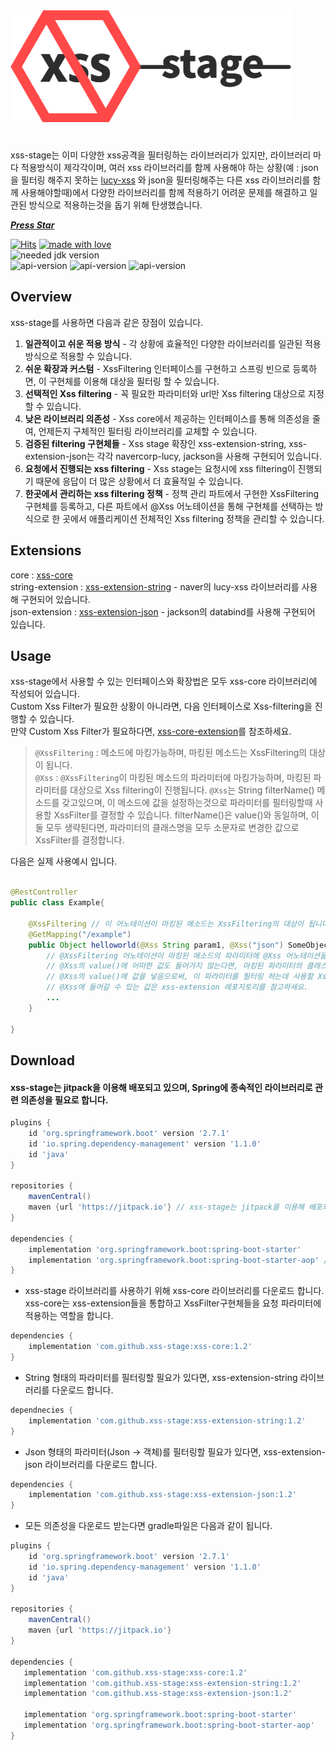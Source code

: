 <img src = "https://raw.githubusercontent.com/xss-stage/.github/e5a1bfbfb1882be45ba42c58b27218830015004a/Frame%206.svg" width = "450" height = "auto"/>   

#

xss-stage는 이미 다양한 xss공격을 필터링하는 라이브러리가 있지만, 라이브러리 마다 적용방식이 제각각이며, 여러 xss 라이브러리를 함께 사용해야 하는 상황(예 : json을 필터링 해주지 못하는 [lucy-xss](https://github.com/naver/lucy-xss-servlet-filter) 와 json을 필터링해주는 다른 xss 라이브러리를 함께 사용해야할때)에서 다양한 라이브러리를 함께 적용하기 어려운 문제를 해결하고 일관된 방식으로 적용하는것을 돕기 위해 탄생했습니다.   

[***Press Star***](https://github.com/xss-stage/xss-core/stargazers)   
   
[![Hits](https://hits.seeyoufarm.com/api/count/incr/badge.svg?url=https%3A%2F%2Fgithub.com%2Fxss-stage&count_bg=%23FF4848&title_bg=%232D2D2D&icon=&icon_color=%23E7E7E7&title=hits&edge_flat=false)](https://hits.seeyoufarm.com) [![made with love](https://camo.githubusercontent.com/c6c5b56fc051557203c6dffa4242b41b09ff22f6303da15e47162a5c1691e8a5/68747470733a2f2f696d672e736869656c64732e696f2f62616467652f4d616465253230776974682d4c6f76652d2d2545322539442541342d726564)](https://camo.githubusercontent.com/c6c5b56fc051557203c6dffa4242b41b09ff22f6303da15e47162a5c1691e8a5/68747470733a2f2f696d672e736869656c64732e696f2f62616467652f4d616465253230776974682d4c6f76652d2d2545322539442541342d726564)  
![needed jdk version](https://img.shields.io/badge/JDK-8-blue)   
![api-version](https://img.shields.io/badge/xss--core-1.2-3F9DE5)  ![api-version](https://img.shields.io/badge/xss--extension--string-1.2-92CE64)  ![api-version](https://img.shields.io/badge/xss--extension--json-1.2-F29494)


## Overview
xss-stage를 사용하면 다음과 같은 장점이 있습니다.
  
1. **일관적이고 쉬운 적용 방식** - 각 상황에 효율적인 다양한 라이브러리를 일관된 적용방식으로 적용할 수 있습니다.
2. **쉬운 확장과 커스텀** - XssFiltering 인터페이스를 구현하고 스프링 빈으로 등록하면, 이 구현체를 이용해 대상을 필터링 할 수 있습니다.
3. **선택적인 Xss filtering** - 꼭 필요한 파라미터와 url만 Xss filtering 대상으로 지정할 수 있습니다.
4. **낮은 라이브러리 의존성** - Xss core에서 제공하는 인터페이스를 통해 의존성을 줄여, 언제든지 구체적인 필터링 라이브러리를 교체할 수 있습니다.
5. **검증된 filtering 구현체들** - Xss stage 확장인 xss-extension-string, xss-extension-json는 각각 navercorp-lucy, jackson을 사용해 구현되어 있습니다.
6. **요청에서 진행되는 xss filtering** - Xss stage는 요청시에 xss filtering이 진행되기 때문에 응답이 더 많은 상황에서 더 효율적일 수 있습니다.
7. **한곳에서 관리하는 xss filtering 정책** - 정책 관리 파트에서 구현한 XssFiltering구현체를 등록하고, 다른 파트에서 @Xss 어노테이션을 통해 구현체를 선택하는 방식으로 한 곳에서 애플리케이션 전체적인 Xss filtering 정책을 관리할 수 있습니다.
   
## Extensions
core : [xss-core](https://github.com/xss-stage/xss-core)    
string-extension : [xss-extension-string](https://github.com/xss-stage/xss-extension-string) - naver의 lucy-xss 라이브러리를 사용해 구현되어 있습니다.    
json-extension : [xss-extension-json](https://github.com/xss-stage/xss-extension-json) - jackson의 databind를 사용해 구현되어 있습니다.

## Usage
xss-stage에서 사용할 수 있는 인터페이스와 확장법은 모두 xss-core 라이브러리에 작성되어 있습니다.   
Custom Xss Filter가 필요한 상황이 아니라면, 다음 인터페이스로 Xss-filtering을 진행할 수 있습니다.   
만약 Custom Xss Filter가 필요하다면, [xss-core-extension](https://github.com/xss-stage/xss-core#extension)를 참조하세요.
   
> `@XssFiltering` : 메소드에 마킹가능하며, 마킹된 메소드는 XssFiltering의 대상이 됩니다.   
> `@Xss` : `@XssFiltering`이 마킹된 메소드의 파라미터에 마킹가능하며, 마킹된 파라미터를 대상으로 Xss filtering이 진행됩니다. 
> `@Xss`는 String filterName() 메소드를 갖고있으며, 이 메소드에 값을 설정하는것으로 파라미터를 필터링할때 사용할 XssFilter를 결정할 수 있습니다.
> filterName()은 value()와 동일하며, 이 둘 모두 생략된다면, 파라미터의 클래스명을 모두 소문자로 변경한 값으로 XssFilter를 결정합니다.
   
다음은 실제 사용예시 입니다.

``` Java

@RestController
public class Example{
  
    @XssFiltering // 이 어노테이션이 마킹된 메소드는 XssFiltering의 대상이 됩니다.
    @GetMapping("/example")
    public Object helloworld(@Xss String param1, @Xss("json") SomeObject param2, @Xss("string") String param3, String param4){
        // @XssFiltering 어노테이션이 마킹된 메소드의 파라미터에 @Xss 어노테이션을 마킹함으로써 Xss safe한 객체를 얻을 수 있습니다.
        // @Xss의 value()에 어떠한 값도 들어가지 않는다면, 마킹된 파라미터의 클래스 이름을 모두 소문자로 변경한 값이 됩니다.
        // @Xss의 value()에 값을 넣음으로써, 이 파라미터를 필터링 하는데 사용할 XssFilter 구현체를 선택할 수 있습니다.
        // @Xss에 들어갈 수 있는 값은 xss-extension 레포지토리를 참고하세요.
        ...
    }
  
}

```

## Download
#### xss-stage는 jitpack을 이용해 배포되고 있으며, Spring에 종속적인 라이브러리로 관련 의존성을 필요로 합니다.
``` gradle
plugins {
    id 'org.springframework.boot' version '2.7.1'
    id 'io.spring.dependency-management' version '1.1.0'
    id 'java'
}

repositories {
    mavenCentral()
    maven {url 'https://jitpack.io'} // xss-stage는 jitpack을 이용해 배포되고 있습니다. 따라서, 이 저장소를 등록해줘야 다운로드 가능합니다.
}

dependencies {
    implementation 'org.springframework.boot:spring-boot-starter' 
    implementation 'org.springframework.boot:spring-boot-starter-aop' // xss-core는 Spring-aop를 이용해 구현되어있습니다.
}
```

- xss-stage 라이브러리를 사용하기 위해 xss-core 라이브러리를 다운로드 합니다. xss-core는 xss-extension들을 통합하고 XssFilter구현체들을 요청 파라미터에 적용하는 역할을 합니다.
``` gradle
dependencies {
    implementation 'com.github.xss-stage:xss-core:1.2'
}
```

- String 형태의 파라미터를 필터링할 필요가 있다면, xss-extension-string 라이브러리를 다운로드 합니다.
``` gradle
dependnecies {
    implementation 'com.github.xss-stage:xss-extension-string:1.2'
}
```

- Json 형태의 파라미터(Json -> 객체)를 필터링할 필요가 있다면, xss-extension-json 라이브러리를 다운로드 합니다.
``` gradle
dependencies {
    implementation 'com.github.xss-stage:xss-extension-json:1.2'
}
```

- 모든 의존성을 다운로드 받는다면 gradle파일은 다음과 같이 됩니다.
``` gradle
plugins {
    id 'org.springframework.boot' version '2.7.1'
    id 'io.spring.dependency-management' version '1.1.0'
    id 'java'
}

repositories {
    mavenCentral()
    maven {url 'https://jitpack.io'}
}

dependencies {
   implementation 'com.github.xss-stage:xss-core:1.2'
   implementation 'com.github.xss-stage:xss-extension-string:1.2'
   implementation 'com.github.xss-stage:xss-extension-json:1.2'
   
   implementation 'org.springframework.boot:spring-boot-starter'
   implementation 'org.springframework.boot:spring-boot-starter-aop'
}
```

